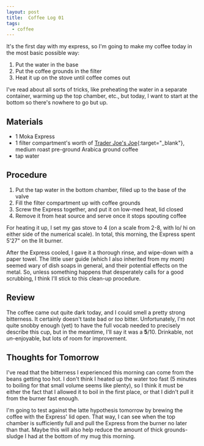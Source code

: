 ```yaml
---
layout: post
title:  Coffee Log 01
tags:
  - coffee
---
```


It's the first day with my express, so I'm going to make my coffee today in the
most basic possible way:

1. Put the water in the base
2. Put the coffee grounds in the filter
3. Heat it up on the stove until coffee comes out

<!-- MORE -->

I've read about all sorts of tricks, like preheating the water in a separate
container, warming up the top chamber, etc., but today, I want to start at the
bottom so there's nowhere to go but up.

## Materials

- 1 Moka Express
- 1 filter compartment's worth of [Trader Joe's Joe<i class="fa
  fa-external-link"></i>][joe]{:target="_blank"}, medium roast pre-ground
  Arabica ground coffee
- tap water

## Procedure

1. Put the tap water in the bottom chamber, filled up to the base of the valve
2. Fill the filter compartment up with coffee grounds
3. Screw the Express together, and put it on low-med heat, lid closed
4. Remove it from heat source and serve once it stops spouting coffee

For heating it up, I set my gas stove to 4 (on a scale from 2-8, with lo/ hi on
either side of the numerical scale). In total, this morning, the Express spent
5'27" on the lit burner.

After the Express cooled, I gave it a thorough rinse, and wipe-down with a
paper towel. The little user guide (which I also inherited from my mom) seemed
wary of dish soaps in general, and their potential effects on the metal. So,
unless something happens that desperately calls for a good scrubbing, I think
I'll stick to this clean-up procedure.

## Review

The coffee came out quite dark today, and I could smell a pretty strong
bitterness. It certainly doesn't taste bad or *too* bitter. Unfortunately, I'm
not quite snobby enough (yet) to have the full vocab needed to precisely
describe this cup, but in the meantime, I'll say it was a **5**/10. Drinkable,
not *un*-enjoyable, but lots of room for improvement.

## Thoughts for Tomorrow

I've read that the bitterness I experienced this morning can come from the
beans getting too hot. I don't think I heated up the water too fast (5 minutes
to boiling for that small volume seems like plenty), so I think it must be
either the fact that I allowed it to boil in the first place, or that I didn't
pull it from the burner fast enough.

I'm going to test against the latte hypothesis tomorrow by brewing the coffee
with the Express' lid open. That way, I can see when the top chamber is
sufficiently full and pull the Express from the burner no later than that.
Maybe this will also help reduce the amount of thick grounds-sludge I had at
the bottom of my mug this morning.

[joe]: https://www.amazon.com/dp/B01EM6Z1M4
